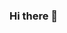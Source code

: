 ### Hi there 👋

<!--
**Habibeyilmazz/Habibeyilmazz** is a ✨ _special_ ✨ repository because its `README.md` (this file) appears on your GitHub profile.

Here are some ideas to get you started:

- 🔭 I’m currently studying in Bilkent University
- 🌱 My major is Computer Science
- 📫 How to reach me: habibeyilmaz2002@gmail.com
-->
